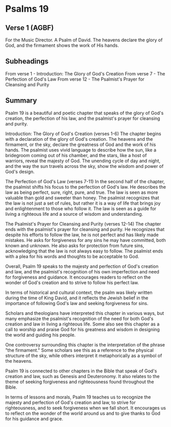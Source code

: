 # Psalms 19

## Verse 1 (AGBF)

For the Music Director. A Psalm of David. The heavens declare the glory of God, and the firmament shows the work of His hands.

## Subheadings

From verse 1 - Introduction: The Glory of God's Creation
From verse 7 - The Perfection of God's Law
From verse 12 - The Psalmist's Prayer for Cleansing and Purity

## Summary

Psalm 19 is a beautiful and poetic chapter that speaks of the glory of God's creation, the perfection of his law, and the psalmist's prayer for cleansing and purity. 

Introduction: The Glory of God's Creation (verses 1-6)
The chapter begins with a declaration of the glory of God's creation. The heavens and the firmament, or the sky, declare the greatness of God and the work of his hands. The psalmist uses vivid language to describe how the sun, like a bridegroom coming out of his chamber, and the stars, like a host of warriors, reveal the majesty of God. The unending cycle of day and night, and the way the sun travels across the sky, show the wisdom and power of God's design.

The Perfection of God's Law (verses 7-11)
In the second half of the chapter, the psalmist shifts his focus to the perfection of God's law. He describes the law as being perfect, sure, right, pure, and true. The law is seen as more valuable than gold and sweeter than honey. The psalmist recognizes that the law is not just a set of rules, but rather it is a way of life that brings joy and enlightenment to those who follow it. The law is seen as a guide for living a righteous life and a source of wisdom and understanding.

The Psalmist's Prayer for Cleansing and Purity (verses 12-14)
The chapter ends with the psalmist's prayer for cleansing and purity. He recognizes that despite his efforts to follow the law, he is not perfect and has likely made mistakes. He asks for forgiveness for any sins he may have committed, both known and unknown. He also asks for protection from future sins, acknowledging that the law is not always easy to follow. The psalmist ends with a plea for his words and thoughts to be acceptable to God.

Overall, Psalm 19 speaks to the majesty and perfection of God's creation and law, and the psalmist's recognition of his own imperfection and need for forgiveness and guidance. It encourages readers to reflect on the wonder of God's creation and to strive to follow his perfect law. 

In terms of historical and cultural context, the psalm was likely written during the time of King David, and it reflects the Jewish belief in the importance of following God's law and seeking forgiveness for sins. 

Scholars and theologians have interpreted this chapter in various ways, but many emphasize the psalmist's recognition of the need for both God's creation and law in living a righteous life. Some also see this chapter as a call to worship and praise God for his greatness and wisdom in designing the world and guiding his people.

One controversy surrounding this chapter is the interpretation of the phrase "the firmament." Some scholars see this as a reference to the physical structure of the sky, while others interpret it metaphorically as a symbol of the heavens.

Psalm 19 is connected to other chapters in the Bible that speak of God's creation and law, such as Genesis and Deuteronomy. It also relates to the theme of seeking forgiveness and righteousness found throughout the Bible.

In terms of lessons and morals, Psalm 19 teaches us to recognize the majesty and perfection of God's creation and law, to strive for righteousness, and to seek forgiveness when we fall short. It encourages us to reflect on the wonder of the world around us and to give thanks to God for his guidance and grace.